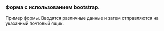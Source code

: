
### Форма с использованием bootstrap.

Пример формы.
  Вводятся различные данные и затем отправляются на указанный почтовый ящик.
